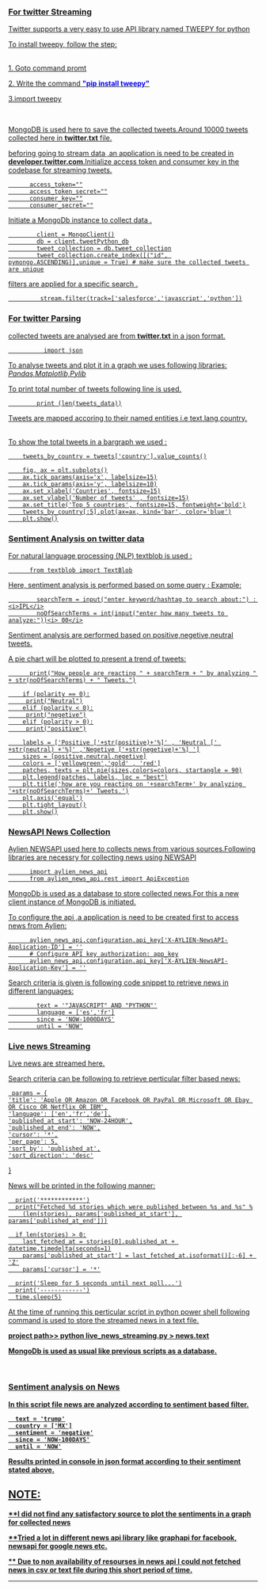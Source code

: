 <h3> <u><b>For twitter Streaming </b><u/> </h3>
<p>
  Twitter supports a very easy to use API library named TWEEPY for python <p>
  To install tweepy, follow the step: <p><br>
  1. Goto command promt<p>
  2. Write the command <font color ="blue"><b>"pip install tweepy"</b></font><p>
  3.import tweepy <p>
  <br>
  <p>  
 MongoDB is used here to save the collected tweets.Around 10000 tweets collected here in <b>twitter.txt</b> file.<p>
beforing going to stream data ,an application is need to be created in <b>developer.twitter.com</b>.Initialize access token and        consumer key in the codebase for streaming tweets.
      
          access_token=""
          access_token_secret=""
          consumer_key=""
          consumer_secret=""
 

Initiate a MongoDb instance to collect data .

            client = MongoClient()
            db = client.tweetPython_db
            tweet_collection = db.tweet_collection
            tweet_collection.create_index([("id", pymongo.ASCENDING)],unique = True) # make sure the collected tweets are unique
            
 filters are applied for a specific search .
 
             stream.filter(track=['salesforce','javascript','python'])
             
<h3> <u><b>For twitter Parsing </b><u/> </h3>

collected tweets are analysed are from <b> twitter.txt</b> in a json format.

              import json
To analyse tweets and plot it in a graph we uses following libraries: 
<i>Pandas,Matplotlib,Pylib</i>

To print total number of tweets following line is used.

            print (len(tweets_data))
Tweets are mapped accoring to their named entities i.e text,lang,country.

<br>
 To show the total tweets in a bargraph we used :

        tweets_by_country = tweets['country'].value_counts()

        fig, ax = plt.subplots()
        ax.tick_params(axis='x', labelsize=15)
        ax.tick_params(axis='y', labelsize=10)
        ax.set_xlabel('Countries', fontsize=15)
        ax.set_ylabel('Number of tweets' , fontsize=15)
        ax.set_title('Top 5 countries', fontsize=15, fontweight='bold')
        tweets_by_country[:5].plot(ax=ax, kind='bar', color='blue')
        plt.show()
        
 <h3>Sentiment Analysis on twitter data </h3>
    
  For natural language processing (NLP) textblob  is used :
  
          from textblob import TextBlob
          
 Here, sentiment analysis is performed based on some query : 
 Example: 
 
            searchTerm = input("enter keyword/hashtag to search about:") : <i>IPL</i>
            noOfSearchTerms = int(input("enter how many tweets to analyze:"))<i> 00</i>
            
Sentiment analysis are performed based on positive,negetive,neutral tweets.<p>
A pie chart will be plotted to present a trend of tweets:<p>
  
          print("How people are reacting " + searchTerm + " by analyzing " + str(noOfSearchTerms) + " Tweets.")

        if (polarity == 0):
         print("Neutral")
        elif (polarity < 0):
         print("negetive")
        elif (polarity > 0):
         print("positive")

        labels = ['Positive ['+str(positive)+'%]' , 'Neutral [' +str(neutral) +'%]' ,'Negetive ['+str(negetive)+'%] ']
        sizes = [positive,neutral,negetive]
        colors = ['yellowgreen','gold' , 'red']
        patches, texts = plt.pie(sizes,colors=colors, startangle = 90)
        plt.legend(patches, labels, loc = "best")
        plt.title('how are you reacting on '+searchTerm+' by analyzing '+str(noOfSearchTerms)+' Tweets.')
        plt.axis('equal')
        plt.tight_layout()
        plt.show()
        
        
        
 <H3> NewsAPI News Collection </h3>
 
  Aylien NEWSAPI used here to collects news from various sources.Following libraries are necessry for collecting news using NEWSAPI <p>
          
          import aylien_news_api
          from aylien_news_api.rest import ApiException
          
MongoDb is used as a database to store collected news.For this a new client instance of MongoDB is initiated.<p>
To configure the api ,a application is need to be created first to access news from Aylien: 
  
          aylien_news_api.configuration.api_key['X-AYLIEN-NewsAPI-Application-ID'] = ''
          # Configure API key authorization: app_key
          aylien_news_api.configuration.api_key['X-AYLIEN-NewsAPI-Application-Key'] = ''
          
 Search criteria is given is following code snippet to retrieve news in different languages:
 
            text = '"JAVASCRIPT" AND "PYTHON"'
            language = ['es','fr']
            since = 'NOW-1000DAYS'
            until = 'NOW'

<h3>Live news Streaming </h3>
Live news are streamed here. <p>
Search criteria can be following to retrieve perticular filter based news:
  
     params = {
    'title': 'Apple OR Amazon OR Facebook OR PayPal OR Microsoft OR Ebay OR Cisco OR Netflix OR IBM',
    'language': ['en','fr','de'],
    'published_at_start': 'NOW-24HOUR',
    'published_at_end': 'NOW',
    'cursor': '*',
    'per_page': 5,
    'sort_by': 'published_at',
    'sort_direction': 'desc'
  }
  
  News will be printed in the following manner: <p>

      print('************')
      print("Fetched %d stories which were published between %s and %s" %
        (len(stories), params['published_at_start'], params['published_at_end']))

      if len(stories) > 0:
        last_fetched_at = stories[0].published_at + datetime.timedelta(seconds=1)
        params['published_at_start'] = last_fetched_at.isoformat()[:-6] + 'Z'
        params['cursor'] = '*'

      print('Sleep for 5 seconds until next poll...')
      print('------------')
      time.sleep(5)
At the time of running this perticular  script in python power shell following command is used to store the streamed news in a text file.<p>
    <b> project path>> python live_news_streaming.py > news.text <b/>
      
MongoDb is used as usual like previous scripts as a database. <p>
  <br>

  
  <h3>Sentiment analysis on News </h3>
  
 In this script file news are analyzed according to sentiment based filter.
 
      text = 'trump'
      country = ['MX']
      sentiment = 'negative'
      since = 'NOW-100DAYS'
      until = 'NOW'
Results printed in console in json format according to their sentiment stated above. <p>
  
 <p>
  <p>
  <h2>NOTE:</h2>
  <p>
  **I did not find any satisfactory source to plot the sentiments in a graph for collected news<p>
  **Tried a lot in different news api library like graphapi for facebook, newsapi for google news etc.<p>
  ** Due to non availability of resourses in news api  I could not fetched news in csv or text file during this short period of time.<p>
  
  ********************************************************************************************************













        

     
